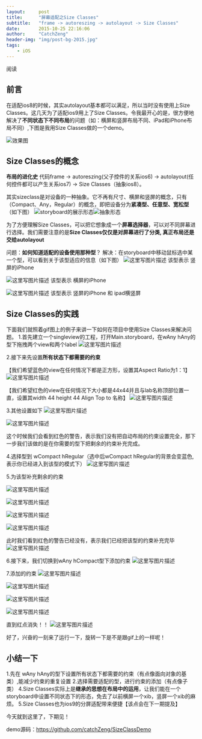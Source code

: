 ```yaml
---
layout:     post
title:      "屏幕适配之Size Classes"
subtitle:   "frame -> autoreszing -> autolayout -> Size Classes"
date:       2015-10-25 22:16:06
author:     "CatchZeng"
header-img: "img/post-bg-2015.jpg"
tags:
    - iOS
---
```


<span id="busuanzi_container_page_pv">
阅读<span id="busuanzi_value_page_pv"></span>
</span>

## 前言

在适配ios8的时候，其实autolayout基本都可以满足，所以当时没有使用上Size Classes。这几天为了适配ios9用上了Size Classes。令我最开心的是，很方便地解决了**不同状态下不同布局**的问题（如：横屏和竖屏布局不同、iPad和iPhone布局不同）,下图是我用Size Classes做的一个demo。

![效果图](http://img.blog.csdn.net/20150924135208588)

## Size Classes的概念
**布局的进化史**
代码frame -> autoreszing(父子控件的关系ios6) -> autolayout(任何控件都可以产生关系ios7) -> Size Classes（抽象ios8）。

其实sizeclass是对设备的一种抽象。它不再有尺寸、横屏和竖屏的概念，只有（Compact、Any，Regular）的概念，即把设备分为**紧凑型、任意型、宽松型**（如下图）
![storyboard的展示形态](http://img.blog.csdn.net/20150924204829183)![抽象形态](http://img.blog.csdn.net/20150924204935390)

为了方便理解Size Classes，可以把它想象成一个**屏幕选择器**，可以对不同屏幕进行选择。我们需要注意的是**Size Classes仅仅是对屏幕进行了分类, 真正布局还是交给autolayout**

问题：**如何知道适配的设备使用那种型**？
解决：在storyboard中移动鼠标选中某一个型，可以看到关于该型适应的信息（如下图）
![这里写图片描述](http://img.blog.csdn.net/20150924210540664)  该型表示 竖屏的iPhone

![这里写图片描述](http://img.blog.csdn.net/20150924210714273) 该型表示 横屏的iPhone

![这里写图片描述](http://img.blog.csdn.net/20150924210835075) 该型表示 竖屏的iPhone 和 ipad横竖屏

  
  
## Size Classes的实践


下面我们就照着gif图上的例子来讲一下如何在项目中使用Size Classes来解决问题。
1.首先建立一个singleview的工程，打开Main.storyboard，在wAny hAny的型下拖拽两个view和两个label
![这里写图片描述](http://img.blog.csdn.net/20150924212158909)


2.接下来先设置**所有状态下都需要的约束**

【我们希望蓝色的view在任何情况下都是正方形，设置其Aspect Ratio为1：1】
![这里写图片描述](http://img.blog.csdn.net/20150924212511678)


【我们希望红色的view在任何情况下大小都是44x44并且与lab名称顶部位置一直，设置其width 44 height 44  Align Top to 名称】
![这里写图片描述](http://img.blog.csdn.net/20150924212701257)

3.其他设置如下
![这里写图片描述](http://img.blog.csdn.net/20150924213136063)

![这里写图片描述](http://img.blog.csdn.net/20150924213228323)

这个时候我们会看到红色的警告，表示我们没有把自动布局的约束设置完全，那下一步我们该做的是在你需要的型下把剩余的约束补充完成。

4.选择型到 wCompact hRegular（选中后wCompact hRegular的背景会变蓝色,表示你已经进入到该型的模式下）
![这里写图片描述](http://img.blog.csdn.net/20150924213511441)

5.为该型补充剩余的约束

![这里写图片描述](http://img.blog.csdn.net/20150924213948955)

![这里写图片描述](http://img.blog.csdn.net/20150924214016180)

![这里写图片描述](http://img.blog.csdn.net/20150924214036219)

![这里写图片描述](http://img.blog.csdn.net/20150924214056416)

此时我们看到红色的警告已经没有，表示我们已经把该型的约束补充完毕
![这里写图片描述](http://img.blog.csdn.net/20150924214157176)


6.接下来，我们切换到wAny hCompact型下添加约束
![这里写图片描述](http://img.blog.csdn.net/20150924214333696)

7.添加的约束
![这里写图片描述](http://img.blog.csdn.net/20150924214538686)

![这里写图片描述](http://img.blog.csdn.net/20150924214603332)

![这里写图片描述](http://img.blog.csdn.net/20150924214620984)

![这里写图片描述](http://img.blog.csdn.net/20150924214636822)

直到红点消失！！
![这里写图片描述](http://img.blog.csdn.net/20150924214157176)

好了，兴奋的一刻来了运行一下，旋转一下是不是跟gif上的一样呢！


## 小结一下

1.先在 wAny hAny的型下设置所有状态下都需要的约束（有点像面向对象的基类）,能减少约束的重复设置
2.选择需要适配的型，进行约束的添加（有点像子类）
4.Size Classes实际上是**继承的思想在布局中的运用**，让我们能在一个storyboard中设置不同状态下的形态，免去了以前横屏一个xib，竖屏一个xib的麻烦。
5.Size Classes也为ios9的分屏适配带来便捷【该点会在下一期提及】

今天就到这里了，下期见！

demo源码：https://github.com/catchZeng/SizeClassDemo

